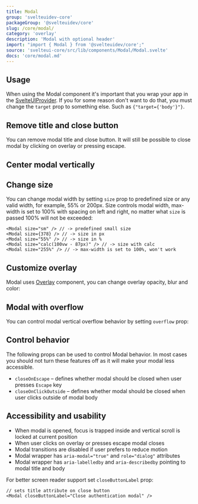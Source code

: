 ```yaml
---
title: Modal
group: 'svelteuidev-core'
packageGroup: '@svelteuidev/core'
slug: /core/modal/
category: 'overlay'
description: 'Modal with optional header'
import: "import { Modal } from '@svelteuidev/core';"
source: 'svelteui-core/src/lib/components/Modal/Modal.svelte'
docs: 'core/modal.md'
---
```


<script>
	import { Demo, ModalDemos } from '@svelteuidev/demos';
  	import { Heading } from 'components';
</script>

<Heading />

## Usage

When using the Modal component it's important that you wrap your app in the [SvelteUIProvider](theming/svelteui-provider). If you for some reason don't want to do that, you must change the `target` prop to something else. Such as <code>{"target={'body'}"}</code>.

<Demo demo={ModalDemos.usage} />

## Remove title and close button

You can remove modal title and close button.
It will still be possible to close modal by clicking on overlay or pressing escape.

<Demo demo={ModalDemos.header} />

## Center modal vertically

<Demo demo={ModalDemos.centered} />

## Change size

You can change modal width by setting `size` prop to predefined size or any valid width, for example, 55% or 200px.
Size controls modal width, max-width is set to 100% with spacing on left and right, no matter what `size` is passed 100% will not be exceeded:

```tsx
<Modal size="sm" /> // -> predefined small size
<Modal size={378} /> // -> size in px
<Modal size="55%" /> // -> size in %
<Modal size="calc(100vw - 87px)" /> // -> size with calc
<Modal size="255%" /> // -> max-width is set to 100%, won't work
```

<Demo demo={ModalDemos.sizes} />

## Customize overlay

Modal uses [Overlay](/core/overlay/) component, you can change overlay opacity, blur and color:

<Demo demo={ModalDemos.overlay} />

## Modal with overflow

You can control modal vertical overflow behavior by setting `overflow` prop:

<Demo demo={ModalDemos.overflow} />

## Control behavior

The following props can be used to control Modal behavior.
In most cases you should not turn these features off as it will make your modal less accessible.

<!-- - `trapFocus` – defines whether focus should be trapped inside modal -->

- `closeOnEscape` – defines whether modal should be closed when user presses `Escape` key
- `closeOnClickOutside` – defines whether modal should be closed when user clicks outside of modal body

## Accessibility and usability

- When modal is opened, focus is trapped inside and vertical scroll is locked at current position
- When user clicks on overlay or presses escape modal closes
- Modal transitions are disabled if user prefers to reduce motion
- Modal wrapper has `aria-modal="true"` and `role="dialog"` attributes
- Modal wrapper has `aria-labelledby` and `aria-describedby` pointing to modal title and body

For better screen reader support set `closeButtonLabel` prop:

```tsx
// sets title attribute on close button
<Modal closeButtonLabel="Close authentication modal" />
```
